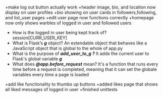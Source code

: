 +make log out button actually work
+header image, bio, and location now display on user profiles
+bio showing on user cards in followers,following, and list_user pages
+edit user page now functions correctly
+homepage now only shows warbles of logged in user and followed users

- How is the logged in user being kept track of? session[CURR_USER_KEY]
- What is Flask’s ***g*** object? An extendable object that behaves like a JavaScript object that is global to the whole of app.py
- What is the purpose of ***add_user_to_g ?*** It adds the current user to Flask's global variable ***g***
- What does ***@app.before_request*** mean? It's a function that runs every time before a request is completed, meaning that it can set the globale variables every time a page is loaded

+add like functionality to thumbs up buttons
+added likes page that shows all liked messages of logged in user
+finished unittests